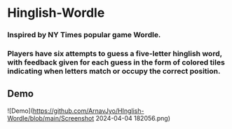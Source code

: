 # Hinglish-Wordle
### Inspired by NY Times popular game Wordle. 
### Players have six attempts to guess a five-letter hinglish word, with feedback given for each guess in the form of colored tiles indicating when letters match or occupy the correct position.
## Demo
![Demo](https://github.com/ArnavJyo/HInglish-Wordle/blob/main/Screenshot 2024-04-04 182056.png)
